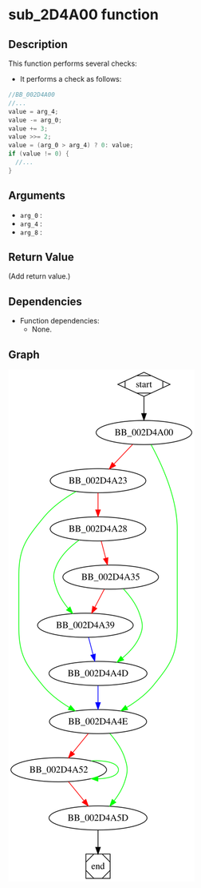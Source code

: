 # sub_2D4A00 function

## Description

This function performs several checks:

* It performs a check as follows:
```c
//BB_002D4A00
//...
value = arg_4;
value -= arg_0;
value += 3;
value >>= 2;
value = (arg_0 > arg_4) ? 0: value;
if (value != 0) {
  //...
}
```

## Arguments

* `arg_0` : 
* `arg_4` : 
* `arg_8` : 

## Return Value

(Add return value.)

## Dependencies

* Function dependencies:
  * None.

## Graph

![sub_2D4A00 Graph](../svg/sub_2D4A00.svg "sub_2D4A00 Graph")

